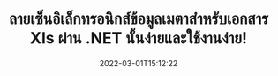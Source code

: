 ---
############################# Static ############################
layout: "auto-gen-signature"
date: 2022-03-01T15:12:22
draft: false
operation: Sign
signaturetype: Metadata
fileformat: Xls
productName: .NET
lang: th
productCode: net
otherformats: pdf doc docx docm dot dotm dotx odt ott rtf xls xlsx xlsm xlsb csv ods ots xltx xltm ppt pptx pps ppsx odp otp potx potm pptm ppsm png jpg bmp gif tiff svg webp wmf
breadcrumb: Put Metadata signature on Xls for C#

############################# Head ############################
head_title: "ผนวกลายเซ็นอิเล็กทรอนิกส์ข้อมูลเมตากับเอกสาร Xls ผ่าน C#"
head_description: "ใช้ข้อมูลเมตาเป็นลายเซ็นอิเล็กทรอนิกส์ที่ซ่อนอยู่ในเอกสาร Xls ของคุณโดยใช้โค้ด C# สองสามบรรทัด ใช้ GroupDocs Document Signature API เพื่อลงนามในเอกสารทางธุรกิจและไฟล์ทางอิเล็กทรอนิกส์ด้วยข้อมูลเมตาดาต้า"

############################# Header ############################
title: "ลายเซ็นอิเล็กทรอนิกส์ข้อมูลเมตาสำหรับเอกสาร Xls ผ่าน .NET นั้นง่ายและใช้งานง่าย!"
description: "ลงนามในเอกสาร Xls และสัญญาที่มีรายการ Metadata ที่ซ่อนอยู่ สร้างข้อมูลเมตาสำหรับ PDF, เอกสาร MS Word, สมุดงาน MS Excel, การนำเสนอ MS PowerPoint และรูปแบบภาพต่างๆ โดยไม่มีปัญหาและการเข้ารหัสเพิ่มเติม"
bg_image: "https://cms.admin.containerize.com/templates/aspose/App_Themes/V3/images/bg/header1.png"
bg_overlay: false
button:
    enable: true

############################# SubMenu ############################
submenu:
    enable: true

    left:
        img_alt: "GroupDocs.Signature for .NET"
        image: "https://cms.admin.containerize.com/templates/groupdocs/images/product-logos/90x90-noborder/groupdocs-signature-net.png"
        product: "GroupDocs.Signature"
        platform: ".NET"



############################# About ############################
about:
    enable: true
    title: "เกี่ยวกับ API ลายเซ็นข้อมูลเมตาของ GroupDocs.Signature for .NET"
    content: |
        [GroupDocs.Signature for .NET](https://products.groupdocs.com/signature/net/) เป็น API ยอดนิยมสำหรับการลงนามในเอกสารดิจิทัลทางอิเล็กทรอนิกส์ ลายเซ็น เช่น ข้อความ รูปภาพ ใบรับรองดิจิทัล บาร์โค้ด รหัส QR ตราประทับ หรือข้อมูลเมตา ลายเซ็นอาจถูกวางไว้บน PDF, เอกสาร MS Word, สมุดงาน MS Excel, การนำเสนอ MS PowerPoint, ไฟล์ Adobe Photoshop และรูปแบบภาพต่างๆ ลูกค้าสามารถลงนามในเอกสารและอัปเดต ค้นหา ตรวจสอบ ลบ หรือดูตัวอย่างลายเซ็นอิเล็กทรอนิกส์ที่ใส่ไว้ในเอกสารเหล่านั้นได้ นอกจากนี้ยังมีความสามารถมากมายสำหรับการปรับแต่งลายเซ็น
    

############################# Steps ############################
steps:
    enable: true
    title_left: "ขั้นตอนในการลงนาม Xls กับ Metadata ใน C#"
    content_left: |
        [GroupDocs.Signature for .NET](https://products.groupdocs.com/signature/net/) ให้ความสามารถในการลงนามในเอกสาร Xls ด้วยลายเซ็น Metadata อย่างรวดเร็วและง่ายดาย
        
        * สร้างอินสแตนซ์ของคลาส Signature โดยให้ไฟล์ Xls ที่ควรเซ็นชื่อเป็นเส้นทางหรือสตรีมหน่วยความจำ
        * สร้างอินสแตนซ์คลาส SignOptions และตั้งค่าข้อมูลที่ต้องการทั้งหมด
        * เรียกใช้เมธอด Signature.Sign() ผ่านไฟล์เอาต์พุต Xls หรือสตรีมหน่วยความจำ

    title_right: " ความต้องการของระบบ"
    content_right: |
        GroupDocs.Signature for .NET ได้รับการสนับสนุนบนแพลตฟอร์มและระบบปฏิบัติการหลักทั้งหมด ก่อนดำเนินการโค้ดด้านล่าง โปรดตรวจสอบให้แน่ใจว่าคุณได้ติดตั้งข้อกำหนดเบื้องต้นต่อไปนี้ไว้ในระบบของคุณแล้ว

        * ระบบปฏิบัติการ: Microsoft Windows, Linux, MacOS
        * สภาพแวดล้อมการพัฒนา: Microsoft Visual Studio, Xamarin, MonoDevelop
        * Frameworks: .NET Framework, .NET Standard, .NET Core, Mono
        * รับ GroupDocs.Signature for .NET ล่าสุดจาก [Nuget](https://www.nuget.org/packages/groupdocs.signature)
         
    code: |
        ```csharp    
        
        // Set up input Xls file
        string filePath = "input.xls";
        // Set up output file
        string outputFilePath = "output.xls";

        // Instantiate Signature for input file
        using (var signature = new GroupDocs.Signature.Signature(filePath))
        {
                // instantiate metadata signing options
                var options = new MetadataSignOptions();

                // setup Author property
                SpreadsheetMetadataSignature mdSign_Author = new SpreadsheetMetadataSignature("Author", "Mr.Scherlock Holmes");// String value
                options.Signatures.Add(mdSign_Author);
                // setup document data
                SpreadsheetMetadataSignature mdSign_DocData = new SpreadsheetMetadataSignature("CreatedOn", DateTime.Now);// Datetime value
                options.Signatures.Add(mdSign_DocData);
                // setup document id
                SpreadsheetMetadataSignature mdSign_DocId = new SpreadsheetMetadataSignature("DocumentId", 123456);// Integer value
                options.Signatures.Add(mdSign_DocId);
                
                // sign Xls document
                SignResult result = signature.Sign(outputFilePath, options);
        }

        ```

############################# Demos ############################
demos:
    enable: true
    title: "การลงนามเอกสาร Xls ด้วย Metadata Live Demo"
    content: |
       ลงชื่อไฟล์ Xls ด้วยลายเซ็นต่างๆ ทันทีโดยไปที่เว็บไซต์ [GroupDocs.Signature App](https://products.groupdocs.app/signature/family) สาธิตออนไลน์ฟรีรอคุณอยู่          

############################# More Formats ############################
more_formats:
    enable: true
    title: "ลายเซ็น Metadata อื่นๆ ที่รองรับสำหรับ C#"
    content: |
        "คุณยังสามารถเซ็นชื่อ Xls ด้วยลายเซ็นประเภทอื่นๆ โปรดดูรายการด้านล่าง"
    format: 
       
       
back_to_top:
    enable: true
---